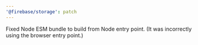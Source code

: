 ```yaml
---
'@firebase/storage': patch
---
```


Fixed Node ESM bundle to build from Node entry point. (It was incorrectly using the browser entry point.)
